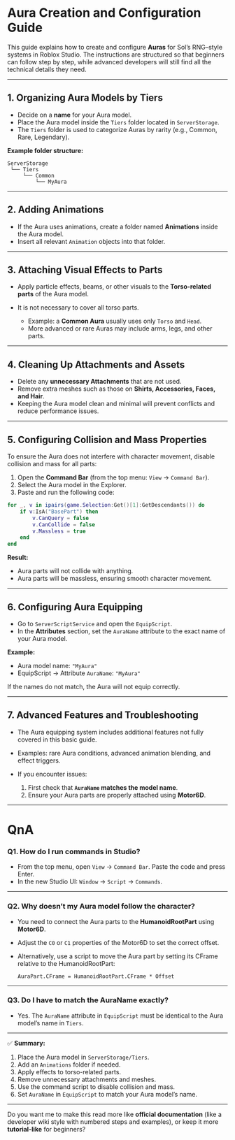 # Aura Creation and Configuration Guide

This guide explains how to create and configure **Auras** for Sol’s RNG–style systems in Roblox Studio. The instructions are structured so that beginners can follow step by step, while advanced developers will still find all the technical details they need.

---

## 1. Organizing Aura Models by Tiers

* Decide on a **name** for your Aura model.
* Place the Aura model inside the `Tiers` folder located in `ServerStorage`.
* The `Tiers` folder is used to categorize Auras by rarity (e.g., Common, Rare, Legendary).

**Example folder structure:**

```
ServerStorage
 └── Tiers
     └── Common
         └── MyAura
```

---

## 2. Adding Animations

* If the Aura uses animations, create a folder named **Animations** inside the Aura model.
* Insert all relevant `Animation` objects into that folder.

---

## 3. Attaching Visual Effects to Parts

* Apply particle effects, beams, or other visuals to the **Torso-related parts** of the Aura model.
* It is not necessary to cover all torso parts.

  * Example: a **Common Aura** usually uses only `Torso` and `Head`.
  * More advanced or rare Auras may include arms, legs, and other parts.

---

## 4. Cleaning Up Attachments and Assets

* Delete any **unnecessary Attachments** that are not used.
* Remove extra meshes such as those on **Shirts, Accessories, Faces, and Hair**.
* Keeping the Aura model clean and minimal will prevent conflicts and reduce performance issues.

---

## 5. Configuring Collision and Mass Properties

To ensure the Aura does not interfere with character movement, disable collision and mass for all parts:

1. Open the **Command Bar** (from the top menu: `View` → `Command Bar`).
2. Select the Aura model in the Explorer.
3. Paste and run the following code:

```lua
for _, v in ipairs(game.Selection:Get()[1]:GetDescendants()) do
    if v:IsA("BasePart") then
        v.CanQuery = false
        v.CanCollide = false
        v.Massless = true
    end
end
```

**Result:**

* Aura parts will not collide with anything.
* Aura parts will be massless, ensuring smooth character movement.

---

## 6. Configuring Aura Equipping

* Go to `ServerScriptService` and open the `EquipScript`.
* In the **Attributes** section, set the `AuraName` attribute to the exact name of your Aura model.

**Example:**

* Aura model name: `"MyAura"`
* EquipScript → Attribute `AuraName`: `"MyAura"`

If the names do not match, the Aura will not equip correctly.

---

## 7. Advanced Features and Troubleshooting

* The Aura equipping system includes additional features not fully covered in this basic guide.
* Examples: rare Aura conditions, advanced animation blending, and effect triggers.
* If you encounter issues:

  1. First check that **`AuraName` matches the model name**.
  2. Ensure your Aura parts are properly attached using **Motor6D**.

---

# QnA

### Q1. **How do I run commands in Studio?**

* From the top menu, open `View` → `Command Bar`. Paste the code and press Enter.
* In the new Studio UI: `Window` → `Script` → `Commands`.

---

### Q2. **Why doesn’t my Aura model follow the character?**

* You need to connect the Aura parts to the **HumanoidRootPart** using **Motor6D**.
* Adjust the `C0` or `C1` properties of the Motor6D to set the correct offset.
* Alternatively, use a script to move the Aura part by setting its CFrame relative to the HumanoidRootPart:

  ```
  AuraPart.CFrame = HumanoidRootPart.CFrame * Offset
  ```

---

### Q3. **Do I have to match the AuraName exactly?**

* Yes. The `AuraName` attribute in `EquipScript` must be identical to the Aura model’s name in `Tiers`.

---

✅ **Summary:**

1. Place the Aura model in `ServerStorage/Tiers`.
2. Add an `Animations` folder if needed.
3. Apply effects to torso-related parts.
4. Remove unnecessary attachments and meshes.
5. Use the command script to disable collision and mass.
6. Set `AuraName` in `EquipScript` to match your Aura model’s name.

---

Do you want me to make this read more like **official documentation** (like a developer wiki style with numbered steps and examples), or keep it more **tutorial-like** for beginners?
